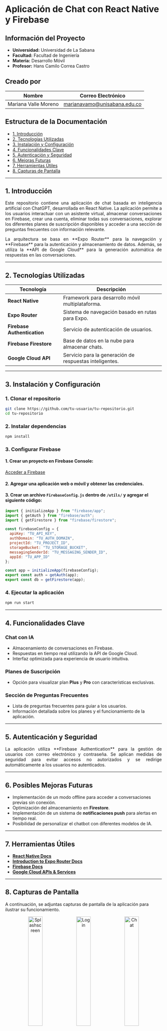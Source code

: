 # Aplicación de Chat con React Native y Firebase

## Información del Proyecto
- **Universidad:** Universidad de La Sabana  
- **Facultad:** Facultad de Ingeniería  
- **Materia:** Desarrollo Móvil  
- **Profesor:** Hans Camilo Correa Castro  

## Creado por
| Nombre | Correo Electrónico |
|--------|--------------------|
| Mariana Valle Moreno | marianavamo@unisabana.edu.co |

## Estructura de la Documentación
- [1. Introducción](#1-introducción)
- [2. Tecnologías Utilizadas](#2-tecnologías-utilizadas)
- [3. Instalación y Configuración](#3-instalación-y-configuración)
- [4. Funcionalidades Clave](#4-funcionalidades-clave)
- [5. Autenticación y Seguridad](#5-autenticación-y-seguridad)
- [6. Mejoras Futuras](#6-mejoras-futuras)
- [7. Herramientas Útiles](#7-herramientas-útiles)
- [8. Capturas de Pantalla](#8-capturas-de-pantalla)

---

## 1. Introducción
<p align="justify">
Este repositorio contiene una aplicación de chat basada en inteligencia artificial con ChatGPT, desarrollada en React Native. La aplicación permite a los usuarios interactuar con un asistente virtual, almacenar conversaciones en Firebase, crear una cuenta, eliminar todas sus conversaciones, explorar los diferentes planes de suscripción disponibles y acceder a una sección de preguntas frecuentes con información relevante.
</p>

<p align="justify">
La arquitectura se basa en **Expo Router** para la navegación y **Firebase** para la autenticación y almacenamiento de datos. Además, se utiliza la **API de Google Cloud** para la generación automática de respuestas en las conversaciones.
</p>

---

## 2. Tecnologías Utilizadas

| Tecnología             | Descripción                                       |
|-----------------------|-------------------------------------------------|
| **React Native**      | Framework para desarrollo móvil multiplataforma. |
| **Expo Router**       | Sistema de navegación basado en rutas para Expo. |
| **Firebase Authentication** | Servicio de autenticación de usuarios. |
| **Firebase Firestore** | Base de datos en la nube para almacenar chats. |
| **Google Cloud API**  | Servicio para la generación de respuestas inteligentes. |

---

## 3. Instalación y Configuración

### 1. Clonar el repositorio
```sh
git clone https://github.com/tu-usuario/tu-repositorio.git
cd tu-repositorio
```

### 2. Instalar dependencias
```sh
npm install
```

### 3. Configurar Firebase
#### 1. Crear un proyecto en Firebase Console:
[Acceder a Firebase]([https://firebase.google.com/?hl=es-419])

#### 2. Agregar una aplicación web o móvil y obtener las credenciales.

#### 3. Crear un archivo `FirebaseConfig.js` dentro de `/utils/` y agregar el siguiente código:
```js
import { initializeApp } from "firebase/app";
import { getAuth } from "firebase/auth";
import { getFirestore } from "firebase/firestore";

const firebaseConfig = {
  apiKey: "TU_API_KEY",
  authDomain: "TU_AUTH_DOMAIN",
  projectId: "TU_PROJECT_ID",
  storageBucket: "TU_STORAGE_BUCKET",
  messagingSenderId: "TU_MESSAGING_SENDER_ID",
  appId: "TU_APP_ID"
};

const app = initializeApp(firebaseConfig);
export const auth = getAuth(app);
export const db = getFirestore(app);
```

### 4. Ejecutar la aplicación
```sh
npm run start
```

---

## 4. Funcionalidades Clave

### Chat con IA
- Almacenamiento de conversaciones en Firebase.
- Respuestas en tiempo real utilizando la API de Google Cloud.
- Interfaz optimizada para experiencia de usuario intuitiva.

### Planes de Suscripción
- Opción para visualizar plan **Plus** y **Pro** con características exclusivas.

### Sección de Preguntas Frecuentes
- Lista de preguntas frecuentes para guiar a los usuarios.
- Información detallada sobre los planes y el funcionamiento de la aplicación.

---

## 5. Autenticación y Seguridad
<p align="justify">
La aplicación utiliza **Firebase Authentication** para la gestión de usuarios con correo electrónico y contraseña. Se aplican medidas de seguridad para evitar accesos no autorizados y se redirige automáticamente a los usuarios no autenticados.
</p>

---

## 6. Posibles Mejoras Futuras
- Implementación de un modo offline para acceder a conversaciones previas sin conexión.
- Optimización del almacenamiento en **Firestore**.
- Implementación de un sistema de **notificaciones push** para alertas en tiempo real.
- Posibilidad de personalizar el chatbot con diferentes modelos de IA.

---

## 7. Herramientas Útiles
- **[React Native Docs]([https://reactnative.dev/docs/environment-setup])**
- **[Introduction to Expo Router Docs]([https://docs.expo.dev/router/introduction/])**
- **[Firebase Docs]([https://firebase.google.com/docs?hl=es-419])**
- **[Google Cloud APIs & Services]([https://console.cloud.google.com/apis/dashboard?hl=es-419&project=dam-chatgpt-2025-7eba5])**

---


## 8. Capturas de Pantalla
A continuación, se adjuntas capturas de pantalla de la aplicación para ilustrar su funcionamiento.

<p align="center">
  <img src="splashscreen.jpg" alt="Splashscreen" width="30%"/>
  <img src="login.jpg" alt="Login" width="30%"/>
  <img src="Chat.jpg" alt="Chat" width="30%"/>
</p>

<p align="center">
  <img src="dashboard.jpg" alt="Dashboard" width="30%"/>
  <img src="upgrade.jpg" alt="Upgrade Plan" width="30%"/>
  <img src="upgrade2.jpg" alt="Upgrade Plan Plus" width="30%"/>
</p>

<p align="center">
  <img src="faq.png" alt="FAQ" width="30%"/>
  <img src="cleanConversations.jpg" alt="Clean All Conversations" width="30%"/>
  <img src="logout.jpg" alt="Logout" width="30%"/>
</p>

<p align="center">
  <img src="register.jpg" alt="Register" width="30%"/>
  <img src="welcome1.jpg" alt="Welcome Screen 1" width="30%"/>
  <img src="welcome2.jpg" alt="Welcome Screen 2" width="30%"/>
</p>

<p align="center">
  <img src="welcome3.jpg" alt="Welcome Screen 3" width="30%"/>
  <img src="dashboardClean.jpg" alt="Dashboard New User" width="30%"/>
</p>
